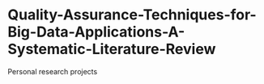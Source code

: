# Quality-Assurance-Techniques-for-Big-Data-Applications-A-Systematic-Literature-Review
Personal research projects

